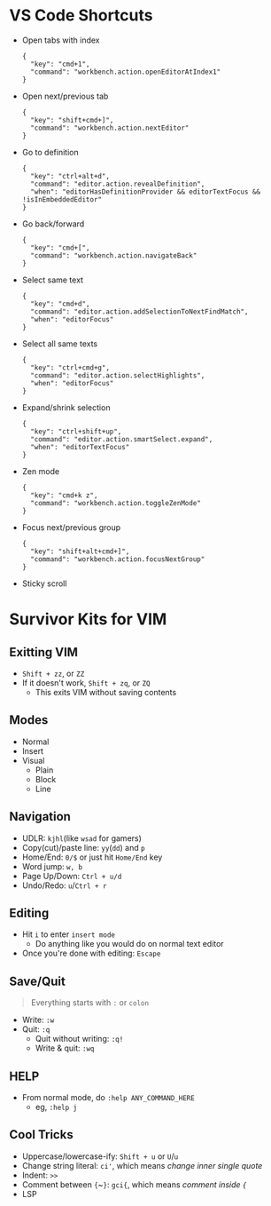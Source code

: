 # VS Code Shortcuts
- Open tabs with index
  ```
  {
    "key": "cmd+1",
    "command": "workbench.action.openEditorAtIndex1"
  }
  ```

- Open next/previous tab
  ```
  {
    "key": "shift+cmd+]",
    "command": "workbench.action.nextEditor"
  }
  ```

- Go to definition
  ```
  {
    "key": "ctrl+alt+d",
    "command": "editor.action.revealDefinition",
    "when": "editorHasDefinitionProvider && editorTextFocus && !isInEmbeddedEditor"
  }
  ```

- Go back/forward
  ```
  {
    "key": "cmd+[",
    "command": "workbench.action.navigateBack"
  }
  ```

- Select same text
  ```
  {
    "key": "cmd+d",
    "command": "editor.action.addSelectionToNextFindMatch",
    "when": "editorFocus"
  }
  ```

- Select all same texts
  ```
  {
    "key": "ctrl+cmd+g",
    "command": "editor.action.selectHighlights",
    "when": "editorFocus"
  }
  ```

- Expand/shrink selection
  ```
  {
    "key": "ctrl+shift+up",
    "command": "editor.action.smartSelect.expand",
    "when": "editorTextFocus"
  }
  ```

- Zen mode
  ```
  {
    "key": "cmd+k z",
    "command": "workbench.action.toggleZenMode"
  }
  ```

- Focus next/previous group
  ```
  {
    "key": "shift+alt+cmd+]",
    "command": "workbench.action.focusNextGroup"
  }
  ```

- Sticky scroll

# Survivor Kits for VIM
## Exitting VIM
- `Shift + zz`, or `ZZ`
- If it doesn't work, `Shift + zq`, or `ZQ`
  - This exits VIM without saving contents

## Modes
- Normal
- Insert
- Visual
  - Plain
  - Block
  - Line

## Navigation
- UDLR: `kjhl`(like `wsad` for gamers)
- Copy(cut)/paste line: `yy`(`dd`) and `p`
- Home/End: `0/$` or just hit `Home/End` key
- Word jump: `w, b`
- Page Up/Down: `Ctrl + u/d`
- Undo/Redo: `u`/`Ctrl + r`

## Editing
- Hit `i` to enter `insert mode`
  - Do anything like you would do on normal text editor
- Once you're done with editing: `Escape`

## Save/Quit
> Everything starts with `:` or `colon`
- Write: `:w`
- Quit: `:q`
  - Quit without writing: `:q!`
  - Write & quit: `:wq`

## HELP
- From normal mode, do `:help ANY_COMMAND_HERE`
  - eg, `:help j`

## Cool Tricks
- Uppercase/lowercase-ify: `Shift + u` or `U`/`u`
- Change string literal: `ci'`, which means *change inner single quote*
- Indent: `>>`
- Comment between `{`~`}`: `gci{`, which means *comment inside `{`*
- LSP
